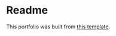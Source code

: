 # Readme

This portfolio was built from [this template](https://github.com/evanca/quick-portfolio).
